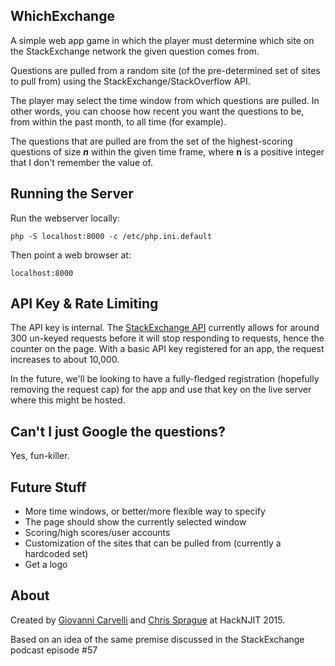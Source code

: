 ## WhichExchange
A simple web app game in which the player must determine which site on the StackExchange network the given question comes from.

Questions are pulled from a random site (of the pre-determined set of sites to pull from) using the StackExchange/StackOverflow API.

The player may select the time window from which questions are pulled. In other words, you can choose how recent you want the questions to be, from within the past month, to all time (for example).

The questions that are pulled are from the set of the highest-scoring questions of size <strong><i>n</i></strong> within the given time frame, where <strong>n</strong> is a positive integer that I don't remember the value of.

## Running the Server
Run the webserver locally:

    php -S localhost:8000 -c /etc/php.ini.default

Then point a web browser at:

    localhost:8000

## API Key & Rate Limiting
The API key is internal. The [StackExchange API](https://api.stackexchange.com/) currently allows for around 300 un-keyed requests before it will stop responding to requests, hence the counter on the page. With a basic API key registered for an app, the request increases to about 10,000.

In the future, we'll be looking to have a fully-fledged registration (hopefully removing the request cap) for the app and use that key on the live server where this might be hosted.

## Can't I just Google the questions?
Yes, fun-killer.

## Future Stuff
* More time windows, or better/more flexible way to specify
 * The page should show the currently selected window
* Scoring/high scores/user accounts
* Customization of the sites that can be pulled from (currently a hardcoded set)
* Get a logo

## About
Created by [Giovanni Carvelli](https://github.com/gcarvelli) and [Chris Sprague](https://github.com/chrissprague) at HackNJIT 2015.

Based on an idea of the same premise discussed in the StackExchange podcast episode #57
